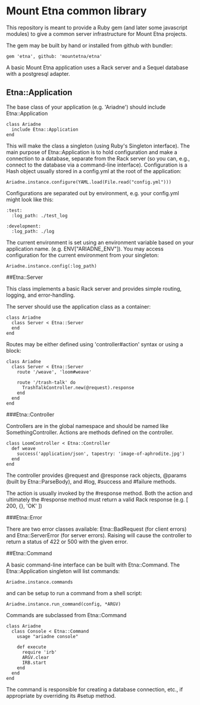 # Mount Etna common library

This repository is meant to provide a Ruby gem (and later some javascript
modules) to give a common server infrastructure for Mount Etna projects.

The gem may be built by hand or installed from github with bundler:

    gem 'etna', github: 'mountetna/etna'

A basic Mount Etna application uses a Rack server and a Sequel database with a
postgresql adapter.

## Etna::Application

The base class of your application (e.g. 'Ariadne') should include Etna::Application

    class Ariadne
      include Etna::Application
    end

This will make the class a singleton (using Ruby's Singleton interface). The main purpose
of Etna::Application is to hold configuration and make a connection to a database, separate
from the Rack server (so you can, e.g., connect to the database via a command-line interface).
Configuration is a Hash object usually stored in a config.yml at the root of the application:

    Ariadne.instance.configure(YAML.load(File.read("config.yml")))

Configurations are separated out by environment, e.g. your config.yml might look like this:

    :test:
      :log_path: ./test_log

    :development:
      :log_path: ./log

The current environment is set using an environment variable based on your application name. (e.g. ENV["ARIADNE_ENV"]). You may access configuration for the current environment from your singleton:

    Ariadne.instance.config(:log_path)

##Etna::Server

This class implements a basic Rack server and provides simple routing, logging, and error-handling.

The server should use the application class as a container:

    class Ariadne
      class Server < Etna::Server
      end
    end

Routes may be either defined using 'controller#action' syntax or using a block:

    class Ariadne
      class Server < Etna::Server
        route '/weave', 'loom#weave'

        route '/trash-talk' do
          TrashTalkController.new(@request).response
        end
      end
    end

###Etna::Controller

Controllers are in the global namespace and should be named like SomethingController. Actions are
methods defined on the controller.

    class LoomController < Etna::Controller
      def weave
        success('application/json', tapestry: 'image-of-aphrodite.jpg')
      end
    end

The controller provides @request and @response rack objects, @params (built by Etna::ParseBody), and #log, #success and #failure methods.

The action is usually invoked by the #response method. Both the action and ultimately the #response method must return a valid Rack response (e.g. [ 200, {}, 'OK' ])

###Etna::Error

There are two error classes available: Etna::BadRequest (for client errors) and Etna::ServerError (for server errors).
Raising will cause the controller to return a status of 422 or 500 with the given error.

##Etna::Command

A basic command-line interface can be built with Etna::Command. The Etna::Application singleton will list commands:

    Ariadne.instance.commands

and can be setup to run a command from a shell script:

    Ariadne.instance.run_command(config, *ARGV)

Commands are subclassed from Etna::Command

    class Ariadne
      class Console < Etna::Command
        usage "ariadne console"

        def execute
          require 'irb'
          ARGV.clear
          IRB.start
        end
      end
    end

The command is responsible for creating a database
connection, etc., if appropriate by overriding its #setup
method.
